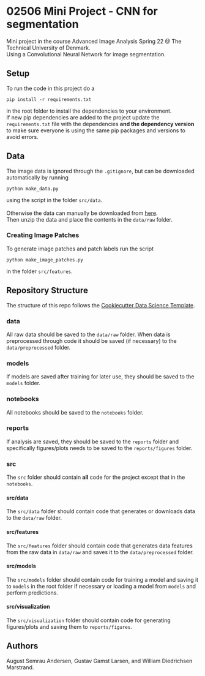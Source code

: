# 02506 Mini Project -  CNN for segmentation
Mini project in the course Advanced Image Analysis Spring 22 @ The Technical University of Denmark.
<br>
Using a Convolutional Neural Network for image segmentation.

## Setup
To run the code in this project do a
```
pip install -r requirements.txt
```
in the root folder to install the dependencies to your environment.
<br>
If new pip dependencies are added to the project update the `requirements.txt` file with the dependencies **and the dependency version** to make sure everyone is using the same pip packages and versions to avoid errors.

## Data
The image data is ignored through the `.gitignore`, but can be downloaded automatically by running 
```
python make_data.py
```
using the script in the folder `src/data`.
<br><br>
Otherwise the data can manually be downloaded from [here](http://www2.imm.dtu.dk/courses/02506/data/EM_ISBI_Challenge.zip).
<br>
Then unzip the data and place the contents in the `data/raw` folder.

### Creating Image Patches
To generate image patches and patch labels run the script
```
python make_image_patches.py
```
in the folder `src/features`.

## Repository Structure
The structure of this repo follows the [Cookiecutter Data Science Template](https://drivendata.github.io/cookiecutter-data-science/#directory-structure).

### data
All raw data should be saved to the `data/raw` folder. When data is preprocessed through code it should be saved (if necessary) to the `data/preprocessed` folder.

### models
If models are saved after training for later use, they should be saved to the `models` folder.

### notebooks
All notebooks should be saved to the `notebooks` folder.

### reports
If analysis are saved, they should be saved to the `reports` folder and specifically figures/plots needs to be saved to the `reports/figures` folder.

### src
The `src` folder should contain **all** code for the project except that in the `notebooks`.

#### src/data
The `src/data` folder should contain code that generates or downloads data to the `data/raw` folder.

#### src/features
The `src/features` folder should contain code that generates data features from the raw data in `data/raw` and saves it to the `data/preprocessed` folder.

#### src/models
The `src/models` folder should contain code for training a model and saving it to `models` in the root folder if necessary or loading a model from `models` and perform predictions.

#### src/visualization
The `src/visualization` folder should contain code for generating figures/plots and saving them to `reports/figures`.

## Authors
August Semrau Andersen, Gustav Gamst Larsen, and William Diedrichsen Marstrand.